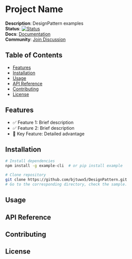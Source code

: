 # Project Name

**Description**: DesignPattern examples  
**Status**: [![Status]()]()  
**Docs**: [Documentation]()  
**Community**: [Join Discussion]()


## Table of Contents
- [Features](#features)
- [Installation](#installation)
- [Usage](#usage)
- [API Reference](#api-reference)
- [Contributing](#contributing)
- [License](#license)


## Features
- ✅ Feature 1: Brief description
- ✅ Feature 2: Brief description
- 🌟 Key Feature: Detailed advantage


## Installation
```bash
# Install dependencies
npm install -g example-cli  # or pip install example

# Clone repository
git clone https://github.com/bjtuwx5/DesignPattern.git
# Go to the corresponding directory, check the sample.
```

## Usage

## API Reference

## Contributing

## License
